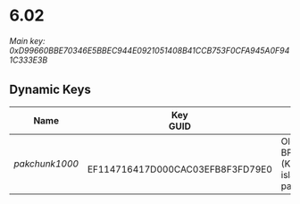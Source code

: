 # 6.02

###### *Main key: 0xD99660BBE70346E5BBEC944E0921051408B41CCB753F0CFA945A0F941C333E3B*

## Dynamic Keys

| Name           | Key<br/>GUID                          | Notes                                                                                       |
|----------------|---------------------------------------|---------------------------------------------------------------------------------------------|
| *pakchunk1000* | <br/>EF114716417D000CAC03EFB8F3FD79E0 | Old Onesie skin and BP_IslandServerOnly (Kevin the cube island's movement path/event flags) |
